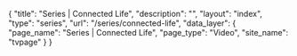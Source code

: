 {
    "title": "Series | Connected Life",
    "description": "",
    "layout": "index",
    "type": "series",
    "url": "\/series\/connected-life",
    "data_layer": {
        "page_name": "Series | Connected Life",
        "page_type": "Video",
        "site_name": "tvpage"
    }
}